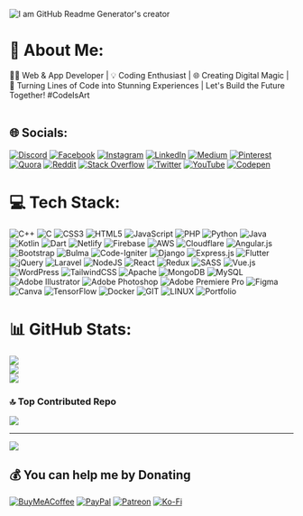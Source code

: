 ![I am GitHub Readme Generator's creator]([https://arturssmirnovs.github.io/github-profile-readme-generator/images/banner.png](https://media.licdn.com/dms/image/D5616AQGsdSGFaEHh7w/profile-displaybackgroundimage-shrink_350_1400/0/1697963842904?e=1703721600&v=beta&t=kor6XAg_JaH563EGY_BJ0-X2KS1j9hgkuVdGgZHm4l4))


# 💫 About Me:
👨‍💻 Web & App Developer | 💡 Coding Enthusiast | 🌐 Creating Digital Magic | 🚀 Turning Lines of Code into Stunning Experiences | Let's Build the Future Together! #CodeIsArt<br><br>


## 🌐 Socials:
[![Discord](https://img.shields.io/badge/Discord-%237289DA.svg?logo=discord&logoColor=white)](https://discord.gg/mr_mijan_joy) [![Facebook](https://img.shields.io/badge/Facebook-%231877F2.svg?logo=Facebook&logoColor=white)](https://facebook.com/mr.mrmijanjoy) [![Instagram](https://img.shields.io/badge/Instagram-%23E4405F.svg?logo=Instagram&logoColor=white)](https://instagram.com/mr_mijan_joy) [![LinkedIn](https://img.shields.io/badge/LinkedIn-%230077B5.svg?logo=linkedin&logoColor=white)](https://linkedin.com/in/mrmijanjoy) [![Medium](https://img.shields.io/badge/Medium-12100E?logo=medium&logoColor=white)](https://medium.com/@mrmijanjoy) [![Pinterest](https://img.shields.io/badge/Pinterest-%23E60023.svg?logo=Pinterest&logoColor=white)](https://pinterest.com/mrmijanjoy) [![Quora](https://img.shields.io/badge/Quora-%23B92B27.svg?logo=Quora&logoColor=white)](https://quora.com/profile/Mijanur-Rahman-Joy-3) [![Reddit](https://img.shields.io/badge/Reddit-%23FF4500.svg?logo=Reddit&logoColor=white)](https://reddit.com/user/mrmijanjoy) [![Stack Overflow](https://img.shields.io/badge/-Stackoverflow-FE7A16?logo=stack-overflow&logoColor=white)](https://stackoverflow.com/users/22789793) [![Twitter](https://img.shields.io/badge/Twitter-%231DA1F2.svg?logo=Twitter&logoColor=white)](https://twitter.com/mrmijanjoy) [![YouTube](https://img.shields.io/badge/YouTube-%23FF0000.svg?logo=YouTube&logoColor=white)](https://youtube.com/@mijanurrahmanjoy) [![Codepen](https://img.shields.io/badge/Codepen-000000?style=for-the-badge&logo=codepen&logoColor=white)](https://codepen.io/mrmijanjoy) 

# 💻 Tech Stack:
![C++](https://img.shields.io/badge/c++-%2300599C.svg?style=for-the-badge&logo=c%2B%2B&logoColor=white) ![C](https://img.shields.io/badge/c-%2300599C.svg?style=for-the-badge&logo=c&logoColor=white) ![CSS3](https://img.shields.io/badge/css3-%231572B6.svg?style=for-the-badge&logo=css3&logoColor=white) ![HTML5](https://img.shields.io/badge/html5-%23E34F26.svg?style=for-the-badge&logo=html5&logoColor=white) ![JavaScript](https://img.shields.io/badge/javascript-%23323330.svg?style=for-the-badge&logo=javascript&logoColor=%23F7DF1E) ![PHP](https://img.shields.io/badge/php-%23777BB4.svg?style=for-the-badge&logo=php&logoColor=white) ![Python](https://img.shields.io/badge/python-3670A0?style=for-the-badge&logo=python&logoColor=ffdd54) ![Java](https://img.shields.io/badge/java-%23ED8B00.svg?style=for-the-badge&logo=openjdk&logoColor=white) ![Kotlin](https://img.shields.io/badge/kotlin-%237F52FF.svg?style=for-the-badge&logo=kotlin&logoColor=white) ![Dart](https://img.shields.io/badge/dart-%230175C2.svg?style=for-the-badge&logo=dart&logoColor=white) ![Netlify](https://img.shields.io/badge/netlify-%23000000.svg?style=for-the-badge&logo=netlify&logoColor=#00C7B7) ![Firebase](https://img.shields.io/badge/firebase-%23039BE5.svg?style=for-the-badge&logo=firebase) <!--[GithubPages](https://img.shields.io/badge/github%20pages-121013?style=for-the-badge&logo=github&logoColor=white)--> ![AWS](https://img.shields.io/badge/AWS-%23FF9900.svg?style=for-the-badge&logo=amazon-aws&logoColor=white) ![Cloudflare](https://img.shields.io/badge/Cloudflare-F38020?style=for-the-badge&logo=Cloudflare&logoColor=white) <!--[Google Cloud](https://img.shields.io/badge/GoogleCloud-%234285F4.svg?style=for-the-badge&logo=google-cloud&logoColor=white) ![Oracle](https://img.shields.io/badge/Oracle-F80000?style=for-the-badge&logo=oracle&logoColor=white)--> ![Angular.js](https://img.shields.io/badge/angular.js-%23E23237.svg?style=for-the-badge&logo=angularjs&logoColor=white) ![Bootstrap](https://img.shields.io/badge/bootstrap-%238511FA.svg?style=for-the-badge&logo=bootstrap&logoColor=white) <!--[.Net](https://img.shields.io/badge/.NET-5C2D91?style=for-the-badge&logo=.net&logoColor=white)--> ![Bulma](https://img.shields.io/badge/bulma-00D0B1?style=for-the-badge&logo=bulma&logoColor=white) ![Code-Igniter](https://img.shields.io/badge/CodeIgniter-%23EF4223.svg?style=for-the-badge&logo=codeIgniter&logoColor=white) <!--[Chart.js](https://img.shields.io/badge/chart.js-F5788D.svg?style=for-the-badge&logo=chart.js&logoColor=white)--> ![Django](https://img.shields.io/badge/django-%23092E20.svg?style=for-the-badge&logo=django&logoColor=white) ![Express.js](https://img.shields.io/badge/express.js-%23404d59.svg?style=for-the-badge&logo=express&logoColor=%2361DAFB) ![Flutter](https://img.shields.io/badge/Flutter-%2302569B.svg?style=for-the-badge&logo=Flutter&logoColor=white) ![jQuery](https://img.shields.io/badge/jquery-%230769AD.svg?style=for-the-badge&logo=jquery&logoColor=white) ![Laravel](https://img.shields.io/badge/laravel-%23FF2D20.svg?style=for-the-badge&logo=laravel&logoColor=white) ![NodeJS](https://img.shields.io/badge/node.js-6DA55F?style=for-the-badge&logo=node.js&logoColor=white) ![React](https://img.shields.io/badge/react-%2320232a.svg?style=for-the-badge&logo=react&logoColor=%2361DAFB) ![Redux](https://img.shields.io/badge/redux-%23593d88.svg?style=for-the-badge&logo=redux&logoColor=white) ![SASS](https://img.shields.io/badge/SASS-hotpink.svg?style=for-the-badge&logo=SASS&logoColor=white) ![Vue.js](https://img.shields.io/badge/vue.js-%2335495e.svg?style=for-the-badge&logo=vuedotjs&logoColor=%234FC08D) ![WordPress](https://img.shields.io/badge/WordPress-%23117AC9.svg?style=for-the-badge&logo=WordPress&logoColor=white) ![TailwindCSS](https://img.shields.io/badge/tailwindcss-%2338B2AC.svg?style=for-the-badge&logo=tailwind-css&logoColor=white) ![Apache](https://img.shields.io/badge/apache-%23D42029.svg?style=for-the-badge&logo=apache&logoColor=white) ![MongoDB](https://img.shields.io/badge/MongoDB-%234ea94b.svg?style=for-the-badge&logo=mongodb&logoColor=white) ![MySQL](https://img.shields.io/badge/mysql-%2300000f.svg?style=for-the-badge&logo=mysql&logoColor=white) <!--[Firebase](https://img.shields.io/badge/Firebase-039BE5?style=for-the-badge&logo=Firebase&logoColor=white)--> <!--[MariaDB](https://img.shields.io/badge/MariaDB-003545?style=for-the-badge&logo=mariadb&logoColor=white)--> ![Adobe Illustrator](https://img.shields.io/badge/adobe%20illustrator-%23FF9A00.svg?style=for-the-badge&logo=adobe%20illustrator&logoColor=white) <!--[Adobe Lightroom](https://img.shields.io/badge/Adobe%20Lightroom-31A8FF.svg?style=for-the-badge&logo=Adobe%20Lightroom&logoColor=white)--> ![Adobe Photoshop](https://img.shields.io/badge/adobe%20photoshop-%2331A8FF.svg?style=for-the-badge&logo=adobe%20photoshop&logoColor=white) ![Adobe Premiere Pro](https://img.shields.io/badge/Adobe%20Premiere%20Pro-9999FF.svg?style=for-the-badge&logo=Adobe%20Premiere%20Pro&logoColor=white) ![Figma](https://img.shields.io/badge/figma-%23F24E1E.svg?style=for-the-badge&logo=figma&logoColor=white) ![Canva](https://img.shields.io/badge/Canva-%2300C4CC.svg?style=for-the-badge&logo=Canva&logoColor=white) ![TensorFlow](https://img.shields.io/badge/TensorFlow-%23FF6F00.svg?style=for-the-badge&logo=TensorFlow&logoColor=white) ![Docker](https://img.shields.io/badge/docker-%230db7ed.svg?style=for-the-badge&logo=docker&logoColor=white) ![GIT](https://img.shields.io/badge/Git-fc6d26?style=for-the-badge&logo=git&logoColor=white) ![LINUX](https://img.shields.io/badge/Linux-FCC624?style=for-the-badge&logo=linux&logoColor=black) ![Portfolio](https://img.shields.io/badge/Portfolio-%23000000.svg?style=for-the-badge&logo=firefox&logoColor=#FF7139)
# 📊 GitHub Stats:
![](https://github-readme-stats.vercel.app/api?username=mr-mijan-joy&theme=tokyonight&hide_border=false&include_all_commits=true&count_private=true)<br/>
![](https://github-readme-streak-stats.herokuapp.com/?user=mr-mijan-joy&theme=tokyonight&hide_border=false)<br/>
![](https://github-readme-stats.vercel.app/api/top-langs/?username=mr-mijan-joy&theme=tokyonight&hide_border=false&include_all_commits=true&count_private=true&layout=compact)

### 🔝 Top Contributed Repo
![](https://github-contributor-stats.vercel.app/api?username=mr-mijan-joy&limit=5&theme=tokyonight&combine_all_yearly_contributions=true)

---
[![](https://visitcount.itsvg.in/api?id=mr-mijan-joy&icon=9&color=6)](https://visitcount.itsvg.in)

  ## 💰 You can help me by Donating
  [![BuyMeACoffee](https://img.shields.io/badge/Buy%20Me%20a%20Coffee-ffdd00?style=for-the-badge&logo=buy-me-a-coffee&logoColor=black)](https://buymeacoffee.com/mrmijanjoy) [![PayPal](https://img.shields.io/badge/PayPal-00457C?style=for-the-badge&logo=paypal&logoColor=white)](https://paypal.me/mrmijanjoy) [![Patreon](https://img.shields.io/badge/Patreon-F96854?style=for-the-badge&logo=patreon&logoColor=white)](https://patreon.com/mrmijanjoy) [![Ko-Fi](https://img.shields.io/badge/Ko--fi-F16061?style=for-the-badge&logo=ko-fi&logoColor=white)](https://ko-fi.com/mrmijanjoy) 

  
<!-- Proudly created with GPRM ( https://gprm.itsvg.in ) -->
